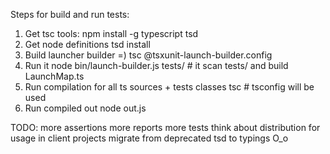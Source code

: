 Steps for build and run tests:
1. Get tsc tools:
    npm install -g typescript tsd
2. Get node definitions
    tsd install
2. Build launcher builder =)
    tsc @tsxunit-launch-builder.config
3. Run it
    node bin/launch-builder.js tests/ # it scan tests/ and build LaunchMap.ts
4. Run compilation for all ts sources + tests classes
    tsc # tsconfig will be used
5. Run compiled out
    node out.js


TODO:
more assertions
more reports
more tests
think about distribution for usage in client projects
migrate from deprecated tsd to typings O_o